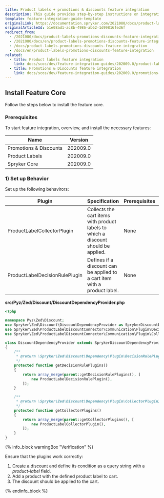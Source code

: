 ```yaml
---
title: Product labels + promotions & discounts feature integration
description: This guide provides step-by-step instructions on integrating Product Labels + Promotions & Discounts feature into a Spryker-based project.
template: feature-integration-guide-template
originalLink: https://documentation.spryker.com/2021080/docs/product-labels-promotions-discounts-feature-integration
originalArticleId: b1e08ad1-ac8b-4986-ab62-1d99816fe36f
redirect_from:
  - /2021080/docs/product-labels-promotions-discounts-feature-integration
  - /2021080/docs/en/product-labels-promotions-discounts-feature-integration
  - /docs/product-labels-promotions-discounts-feature-integration
  - /docs/en/product-labels-promotions-discounts-feature-integration
related:
  - title: Product labels feature integration
    link: docs/scos/dev/feature-integration-guides/202009.0/product-labels-feature-integration.html
  - title: Promotions & Discounts feature integration
    link: docs/scos/dev/feature-integration-guides/202009.0/promotions-and-discounts-feature-integration.html
---
```


## Install Feature Core
Follow the steps below to install the feature core.


### Prerequisites
To start feature integration, overview, and install the necessary features:


| Name | Version |
| --- | --- |
| Promotions & Discounts | 202009.0 |
| Product Labels | 202009.0 |
| Spryker Core | 202009.0 |

### 1) Set up Behavior
Set up the following behavirors:

| Plugin | Specification | Prerequisites | Namespace |
| --- | --- | --- | --- |
| ProductLabelCollectorPlugin | Collects the cart items with product labels to which a discount should be applied. | None | Spryker\Zed\ProductLabelDiscountConnector\Communication\Plugin\Collector |
| ProductLabelDecisionRulePlugin | Defines if a discount can be applied to a cart item with a product label. | None | Spryker\Zed\ProductLabelDiscountConnector\Communication\Plugin\DecisionRule |

**src/Pyz/Zed/Discount/DiscountDependencyProvider.php**

```php
<?php

namespace Pyz\Zed\Discount;
use Spryker\Zed\Discount\DiscountDependencyProvider as SprykerDiscountDependencyProvider;
use Spryker\Zed\ProductLabelDiscountConnector\Communication\Plugin\DecisionRule\ProductLabelDecisionRulePlugin;
use Spryker\Zed\ProductLabelDiscountConnector\Communication\Plugin\Collector\ProductLabelCollectorPlugin;

class DiscountDependencyProvider extends SprykerDiscountDependencyProvider
{
    /**
     * @return \Spryker\Zed\Discount\Dependency\Plugin\DecisionRulePluginInterface[]
     */
    protected function getDecisionRulePlugins()
    {
        return array_merge(parent::getDecisionRulePlugins(), [
            new ProductLabelDecisionRulePlugin(),
        ]);
    }

    /**
     * @return \Spryker\Zed\Discount\Dependency\Plugin\CollectorPluginInterface[]
     */
    protected function getCollectorPlugins()
    {
        return array_merge(parent::getCollectorPlugins(), [
            new ProductLabelCollectorPlugin(),
        ]);
    }
}
```
{% info_block warningBox "Verification" %}

Ensure that the plugins work correctly:

1. [Create a discount](/docs/scos/user/back-office-user-guides/{{page.version}}/merchandising/discount/creating-cart-rules.html) and define its condition as a query string with a *product-label* field.
2. Add a product with the defined product label to cart.
3. The discount should be applied to the cart.


{% endinfo_block %}
